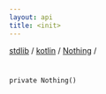 ```yaml
---
layout: api
title: <init>
---
```

[stdlib](../../index.md) / [kotlin](../index.md) / [Nothing](index.md) / [<init>](_init_.md)

# <init>

```
private Nothing()
```
